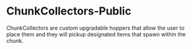 # ChunkCollectors-Public
ChunkCollectors are custom upgradable hoppers that allow the user to place them and they will pickup designated items that spawn within the chunk.
